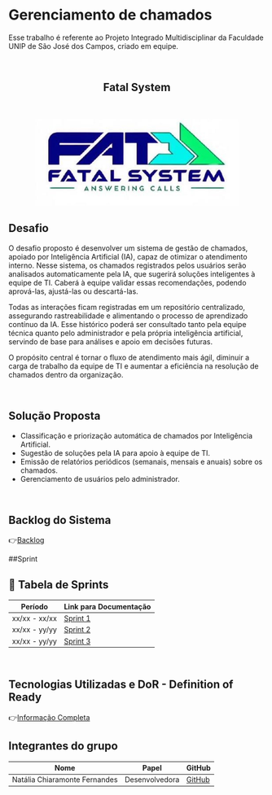 # Gerenciamento de chamados

Esse trabalho é referente ao Projeto Integrado Multidisciplinar da Faculdade UNIP de São José dos Campos, criado em equipe.
<br>
    
<br>

<h2 align="center"> Fatal System</h2>
<br>
<p align="center">
      <img src="Logotipo/FatalSystemSemMargem.jpg" alt="logo da Fatal System" width="400">
<br>

## Desafio <a id="desafio"></a>
O desafio proposto é desenvolver um sistema de gestão de chamados, apoiado por Inteligência Artificial (IA), capaz de otimizar o atendimento interno.
Nesse sistema, os chamados registrados pelos usuários serão analisados automaticamente pela IA, que sugerirá soluções inteligentes à equipe de TI. Caberá à equipe validar essas recomendações, podendo aprová-las, ajustá-las ou descartá-las.

Todas as interações ficam registradas em um repositório centralizado, assegurando rastreabilidade e alimentando o processo de aprendizado contínuo da IA. Esse histórico poderá ser consultado tanto pela equipe técnica quanto pelo administrador e pela própria inteligência artificial, servindo de base para análises e apoio em decisões futuras.

O propósito central é tornar o fluxo de atendimento mais ágil, diminuir a carga de trabalho da equipe de TI e aumentar a eficiência na resolução de chamados dentro da organização.

<br>

## Solução Proposta
* Classificação e priorização automática de chamados por Inteligência Artificial.
* Sugestão de soluções pela IA para apoio à equipe de TI.
* Emissão de relatórios periódicos (semanais, mensais e anuais) sobre os chamados.
* Gerenciamento de usuários pelo administrador.

<br>

## Backlog do Sistema
👉[Backlog](https://github.com/NataliaChiaramonte/FatalSystem/blob/main/BacklogDoSistema.md)
<br>

##Sprint

## 📅 Tabela de Sprints
|    Período    | Link para Documentação |
| ------------- | ---------------------- |
| xx/xx - xx/xx | [Sprint 1](#)          |
| xx/xx - yy/yy | [Sprint 2](#)          |
| xx/xx - yy/yy | [Sprint 3](#)          |

<br>

## Tecnologias Utilizadas e DoR - Definition of Ready
👉[Informação Completa](https://github.com/NataliaChiaramonte/FatalSystem/blob/main/TecDoR.md)
<br>

## Integrantes do grupo

| Nome                          | Papel         | GitHub                                    |
| ----------------------------- | ------------- |------------------------------------------ |
| Natália Chiaramonte Fernandes     | Desenvolvedora |[GitHub](https://github.com/NataliaChiaramonte) |

